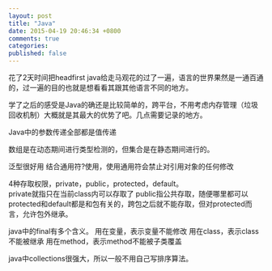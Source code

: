 ```yaml
---
layout: post
title: "Java"
date: 2015-04-19 20:46:34 +0800
comments: true
categories: 
published: false
---
```


花了2天时间把headfirst java给走马观花的过了一遍，语言的世界果然是一通百通的，过一遍的目的也就是想看看其跟其他语言不同的地方。

学了之后的感受是Java的确还是比较简单的，跨平台，不用考虑内存管理（垃圾回收机制）大概就是其最大的优势了吧。几点需要记录的地方。

Java中的参数传递全部都是值传递  

数组是在动态期间进行类型检测的，但集合是在静态期间进行的。

泛型很好用  结合通用符?使用，使用通用符会禁止对引用对象的任何修改

4种存取权限，private，public，protected，default。  
private就指只在当前class内可以存取了
public指公共存取，随便哪里都可以
protected和default都是和包有关的，跨包之后就不能存取，但对protected而言，允许包外继承。

java中的final有多个含义。 
用在变量，表示变量不能修改
用在class，表示class不能被继承
用在method，表示method不能被子类覆盖

java中collections很强大，所以一般不用自己写排序算法。
